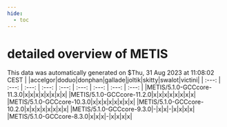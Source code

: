 ```yaml
---
hide:
  - toc
---
```


detailed overview of METIS
==========================


This data was automatically generated on $Thu, 31 Aug 2023 at 11:08:02 CEST
| |accelgor|doduo|donphan|gallade|joltik|skitty|swalot|victini|
| :---: | :---: | :---: | :---: | :---: | :---: | :---: | :---: | :---: |
|METIS/5.1.0-GCCcore-11.3.0|x|x|x|x|x|x|x|x|
|METIS/5.1.0-GCCcore-11.2.0|x|x|x|x|x|x|x|x|
|METIS/5.1.0-GCCcore-10.3.0|x|x|x|x|x|x|x|x|
|METIS/5.1.0-GCCcore-10.2.0|x|x|x|x|x|x|x|x|
|METIS/5.1.0-GCCcore-9.3.0|-|x|x|-|x|x|x|x|
|METIS/5.1.0-GCCcore-8.3.0|x|x|x|-|x|x|x|x|
